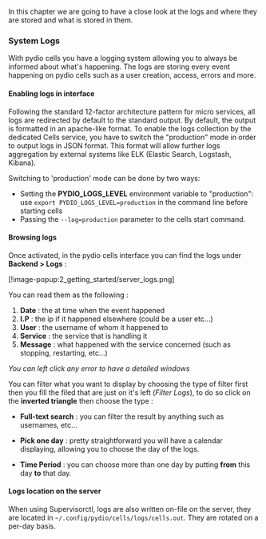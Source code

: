 In this chapter we are going to have a close look at the logs and where they are stored and what is stored in them.

### System Logs

With pydio cells you have a logging system allowing you to always be informed about what's happening. The logs are storing every event happening on pydio cells such as a user creation, access, errors and more.

#### Enabling logs in interface

Following the standard 12-factor architecture pattern for micro services, all logs are redirected by default to the standard output. By default, the output is formatted in an apache-like format. To enable the logs collection by the dedicated Cells service, you have to switch the "production" mode in order to output logs in JSON format. This format will allow further logs aggregation by external systems like ELK (Elastic Search, Logstash, Kibana).

Switching to 'production' mode can be done by two ways: 
* Setting the **PYDIO_LOGS_LEVEL** environment variable to "production": use `export PYDIO_LOGS_LEVEL=production` in the command line before starting cells
* Passing the `--log=production` parameter to the cells start command.

#### Browsing logs

Once activated, in the pydio cells interface you can find the logs under **Backend > Logs** :

[!image-popup:2_getting_started/server_logs.png]

You can read them as the following :
1. **Date** : the at time when the event happened
2. **I.P** : the ip if it happened elsewhere (could be a user etc...)
3. **User** : the username of whom it happened to
4. **Service** : the service that is handling it
5. **Message** : what happened with the service concerned (such as stopping, restarting, etc...)

*You can left click any error to have a detailed windows*

You can filter what you want to display by choosing the type of filter first then you fill the filed that are just on it's left (*Filter Logs*), to do so click on the **inverted triangle** then choose the type :

* **Full-text search** : you can filter the result by anything such as usernames, etc...

* **Pick one day** : pretty straightforward you will have a calendar displaying, allowing you to choose the day of the logs.

* **Time Period** : you can choose more than one day by putting **from** this day **to** that day.

#### Logs location on the server

When using Supervisorctl, logs are also written on-file on the server, they are located in `~/.config/pydio/cells/logs/cells.out`. They are rotated on a per-day basis.